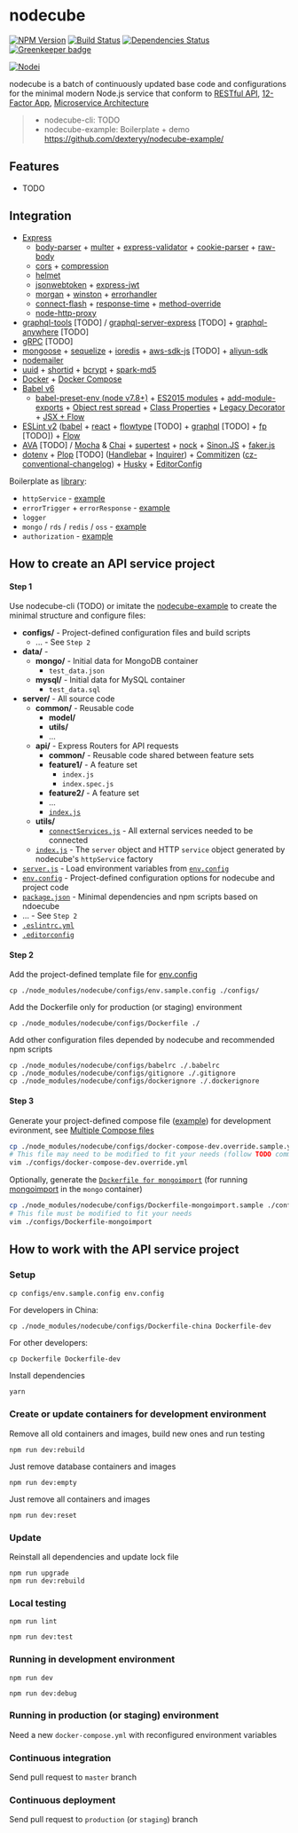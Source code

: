 
# nodecube

[![NPM Version][npm-image]][npm-url]
[![Build Status][travis-image]][travis-url]
[![Dependencies Status][dep-image]][dep-url]
[![Greenkeeper badge][greenkeeper-image]](https://greenkeeper.io/)

[![Nodei][nodei-image]][npm-url]

[npm-image]: https://img.shields.io/npm/v/nodecube.svg
[nodei-image]: https://nodei.co/npm/nodecube.png?downloads=true
[npm-url]: https://npmjs.org/package/nodecube
[travis-image]: https://img.shields.io/travis/dexteryy/nodecube/master.svg
[travis-url]: https://travis-ci.org/dexteryy/nodecube
[dep-image]: https://david-dm.org/dexteryy/nodecube.svg
[dep-url]: https://david-dm.org/dexteryy/nodecube
[greenkeeper-image]: https://badges.greenkeeper.io/dexteryy/nodecube.svg

nodecube is a batch of continuously updated base code and configurations for the minimal modern Node.js service that conform to [RESTful API](https://github.com/marmelab/awesome-rest#design), [12-Factor App](https://12factor.net/), [Microservice Architecture](https://github.com/mfornos/awesome-microservices#theory)

> * nodecube-cli: TODO
> * nodecube-example: Boilerplate + demo https://github.com/dexteryy/nodecube-example/

## Features

* TODO

## Integration

* [Express](https://expressjs.com/)
  * [body-parser](https://www.npmjs.com/package/body-parser) + [multer](https://www.npmjs.com/package/multer) + [express-validator](https://www.npmjs.com/package/express-validator) + [cookie-parser](https://www.npmjs.com/package/cookie-parser) + [raw-body](https://www.npmjs.com/package/raw-body)
  * [cors](https://www.npmjs.com/package/cors) + [compression](https://www.npmjs.com/package/compression)
  * [helmet](https://www.npmjs.com/package/helmet)
  * [jsonwebtoken](https://www.npmjs.com/package/jsonwebtoken) + [express-jwt](https://www.npmjs.com/package/express-jwt)
  * [morgan](https://www.npmjs.com/package/morgan) + [winston](https://www.npmjs.com/package/express-winston) + [errorhandler](https://www.npmjs.com/package/errorhandler)
  * [connect-flash](https://www.npmjs.com/package/connect-flash) + [response-time](https://www.npmjs.com/package/response-time) + [method-override](https://www.npmjs.com/package/method-override)
  * [node-http-proxy](https://github.com/nodejitsu/node-http-proxy)
* [graphql-tools](http://dev.apollodata.com/tools/graphql-tools/index.html) [TODO] / [graphql-server-express](http://dev.apollodata.com/tools/graphql-server/setup.html#graphqlExpress) [TODO] + [graphql-anywhere](https://www.npmjs.com/package/graphql-anywhere) [TODO]
* [gRPC](www.grpc.io) [TODO]
* [mongoose](http://mongoosejs.com/) + [sequelize](https://github.com/sequelize/sequelize) + [ioredis](https://github.com/luin/ioredis) + [aws-sdk-js](https://github.com/aws/aws-sdk-js) [TODO] + [aliyun-sdk](https://github.com/aliyun-UED/aliyun-sdk-js)
* [nodemailer](https://www.npmjs.com/package/nodemailer)
* [uuid](https://www.npmjs.com/package/uuid) + [shortid](https://www.npmjs.com/package/shortid) + [bcrypt](https://www.npmjs.com/package/bcrypt) + [spark-md5](https://www.npmjs.com/package/spark-md5)
* [Docker](https://docs.docker.com/engine/reference/builder/) + [Docker Compose](https://docs.docker.com/compose/compose-file/)
* [Babel v6](babeljs.io)
  * [babel-preset-env (node v7.8+)](https://github.com/babel/babel-preset-env) + [ES2015 modules](https://www.npmjs.com/package/babel-plugin-transform-es2015-modules-commonjs) + [add-module-exports](https://github.com/59naga/babel-plugin-add-module-exports) + [Object rest spread](http://babeljs.io/docs/plugins/transform-object-rest-spread/) + [Class Properties](http://babeljs.io/docs/plugins/transform-class-properties/) + [Legacy Decorator](https://www.npmjs.com/package/babel-plugin-transform-decorators) + [JSX + Flow](http://babeljs.io/docs/plugins/preset-react/)
* [ESLint v2](http://eslint.org/) ([babel](https://www.npmjs.com/package/babel-eslint) + [react](https://www.npmjs.com/package/eslint-plugin-react) + [flowtype](https://github.com/gajus/eslint-plugin-flowtype) [TODO] + [graphql](https://www.npmjs.com/package/eslint-plugin-graphql) [TODO] + [fp](eslint-plugin-fp) [TODO]) + [Flow](flowtype.org)
* [AVA](https://github.com/avajs/ava) [TODO] / [Mocha](http://mochajs.org/) & [Chai](http://chaijs.com/) + [supertest](https://www.npmjs.com/package/supertest) + [nock](https://www.npmjs.com/package/nock) + [Sinon.JS](http://sinonjs.org/) + [faker.js](https://github.com/Marak/Faker.js)
* [dotenv](https://www.npmjs.com/package/dotenv) + [Plop](https://github.com/amwmedia/plop) [TODO] ([Handlebar](http://handlebarsjs.com/) + [Inquirer](https://www.npmjs.com/package/inquirer)) + [Commitizen](https://www.npmjs.com/package/commitizen) ([cz-conventional-changelog](https://github.com/commitizen/cz-conventional-changelog)) + [Husky](https://github.com/typicode/husky) + [EditorConfig](http://editorconfig.org/)


Boilerplate as [library](https://github.com/dexteryy/nodecube/blob/master/src/):

- `httpService` - [example](https://github.com/dexteryy/nodecube-example/blob/master/server/index.js)
- `errorTrigger` + `errorResponse` - [example](https://github.com/dexteryy/nodecube-example/blob/master/server/api/github/index.js)
- `logger`
- `mongo` / `rds` / `redis` / `oss` - [example](https://github.com/dexteryy/nodecube-example/blob/master/server/utils/connectServices.js)
- `authorization` - [example](https://github.com/dexteryy/nodecube-example/blob/master/server/api/auth/index.js)


## How to create an API service project

#### Step 1

Use nodecube-cli (TODO) or imitate the [nodecube-example](https://github.com/dexteryy/nodecube-example/) to create the minimal structure and configure files:

- **configs/** - Project-defined configuration files and build scripts
  - ... - See `Step 2`
- **data/** -
  - **mongo/** - Initial data for MongoDB container
    - `test_data.json`
  - **mysql/** - Initial data for MySQL container
    - `test_data.sql`
- **server/** - All source code
  - **common/** - Reusable code
    - **model/**  
    - **utils/**  
    - ...
  - **api/** - Express Routers for API requests
    - **common/** - Reusable code shared between feature sets
    - **feature1/** - A feature set
      - `index.js`
      - `index.spec.js`
    - **feature2/** - A feature set
    - ...
    - [`index.js`](https://github.com/dexteryy/nodecube-example/blob/master/server/api/index.js)
  - **utils/**  
    - [`connectServices.js`](https://github.com/dexteryy/nodecube-example/blob/master/server/utils/connectServices.js) - All external services needed to be connected
  - [`index.js`](https://github.com/dexteryy/nodecube-example/blob/master/server/index.js) - The `server` object and HTTP `service` object generated by nodecube's `httpService` factory
- [`server.js`](https://github.com/dexteryy/nodecube-example/blob/master/server.js) - Load environment variables from [`env.config`][custom.env.sample.config]
- [`env.config`][custom.env.sample.config] - Project-defined configuration options for nodecube and project code
- [`package.json`](https://github.com/dexteryy/nodecube-example/blob/master/package.json) - Minimal dependencies and npm scripts based on ndoecube
- ... - See `Step 2`
- [`.eslintrc.yml`](https://github.com/dexteryy/nodecube-example/blob/master/.eslintrc.yml)
- [`.editorconfig`](https://github.com/dexteryy/nodecube-example/blob/master/.editorconfig)

#### Step 2

Add the project-defined template file for [env.config][custom.env.sample.config]

```
cp ./node_modules/nodecube/configs/env.sample.config ./configs/
```

Add the Dockerfile only for production (or staging) environment

```
cp ./node_modules/nodecube/configs/Dockerfile ./
```

Add other configuration files depended by nodecube and recommended npm scripts

```
cp ./node_modules/nodecube/configs/babelrc ./.babelrc
cp ./node_modules/nodecube/configs/gitignore ./.gitignore
cp ./node_modules/nodecube/configs/dockerignore ./.dockerignore
```

#### Step 3

Generate your project-defined compose file ([example](https://github.com/dexteryy/nodecube-example/blob/master/configs/docker-compose-dev.override.yml)) for development evironment, see [Multiple Compose files](https://docs.docker.com/compose/extends/#multiple-compose-files)

```bash
cp ./node_modules/nodecube/configs/docker-compose-dev.override.sample.yml ./configs/docker-compose-dev.override.yml
# This file may need to be modified to fit your needs (follow TODO comments)
vim ./configs/docker-compose-dev.override.yml
```

Optionally, generate the [`Dockerfile for mongoimport`](https://github.com/dexteryy/nodecube-example/blob/master/configs/Dockerfile-mongoimport) (for running [mongoimport](https://docs.mongodb.com/manual/reference/program/mongoimport/) in the `mongo` container)

```bash
cp ./node_modules/nodecube/configs/Dockerfile-mongoimport.sample ./configs/Dockerfile-mongoimport
# This file must be modified to fit your needs
vim ./configs/Dockerfile-mongoimport
```


## How to work with the API service project

### Setup

```
cp configs/env.sample.config env.config
```

For developers in China:

```
cp ./node_modules/nodecube/configs/Dockerfile-china Dockerfile-dev
```

For other developers:

```
cp Dockerfile Dockerfile-dev
```

Install dependencies

```bash
yarn
```

### Create or update containers for development environment

Remove all old containers and images, build new ones and run testing

```
npm run dev:rebuild
```

Just remove database containers and images

```
npm run dev:empty
```

Just remove all containers and images

```
npm run dev:reset
```

### Update

Reinstall all dependencies and update lock file

```
npm run upgrade
npm run dev:rebuild
```

### Local testing

```
npm run lint
```

```
npm run dev:test
```

### Running in development environment

```
npm run dev
```

```
npm run dev:debug
```

### Running in production (or staging) environment

Need a new `docker-compose.yml` with reconfigured environment variables

### Continuous integration

Send pull request to `master` branch

### Continuous deployment

Send pull request to `production` (or `staging`) branch


[env.sample.config]: https://github.com/dexteryy/nodecube/blob/master/src/configs/env.sample.config
[custom.env.sample.config]: https://github.com/dexteryy/nodecube-example/blob/master/configs/env.sample.config
